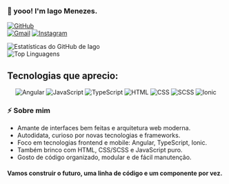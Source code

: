 ### 👋 yooo! I'm Iago Menezes. 

[![GitHub](https://img.shields.io/badge/GitHub-181717?style=for-the-badge&logo=github&logoColor=white)](https://github.com/IagoMenezes555)  
[![Gmail](https://img.shields.io/badge/Gmail-D14836?style=for-the-badge&logo=gmail&logoColor=white)](mailto:iagomenezes555@gmail.com)
[![Instagram](https://img.shields.io/badge/Instagram-E4405F?style=for-the-badge&logo=instagram&logoColor=white)](https://instagram.com/iagomenezes37)

![Estatísticas do GitHub de Iago](https://github-readme-stats.vercel.app/api?username=IagoMenezes555&show_icons=true&theme=radical)  
![Top Linguagens](https://github-readme-stats.vercel.app/api/top-langs/?username=IagoMenezes555&layout=compact&theme=radical)

## Tecnologias que aprecio:

<div align="center">
  <img alt="Angular" src="https://img.shields.io/badge/Angular-DD0031?style=for-the-badge&logo=angular&logoColor=white" />
  <img alt="JavaScript" src="https://img.shields.io/badge/JavaScript-F7DF1E?style=for-the-badge&logo=javascript&logoColor=black" />
  <img alt="TypeScript" src="https://img.shields.io/badge/TypeScript-3178C6?style=for-the-badge&logo=typescript&logoColor=white" />
  <img alt="HTML" src="https://img.shields.io/badge/HTML5-E34F26?style=for-the-badge&logo=html5&logoColor=white" />
  <img alt="CSS" src="https://img.shields.io/badge/CSS3-1572B6?style=for-the-badge&logo=css3&logoColor=white" />
  <img alt="SCSS" src="https://img.shields.io/badge/SCSS-CC6699?style=for-the-badge&logo=sass&logoColor=white" />
  <img alt="Ionic" src="https://img.shields.io/badge/Ionic-3880FF?style=for-the-badge&logo=ionic&logoColor=white" />
</div>


### ⚡ Sobre mim

- Amante de interfaces bem feitas e arquitetura web moderna.  
- Autodidata, curioso por novas tecnologias e frameworks.  
- Foco em tecnologias frontend e mobile: Angular, TypeScript, Ionic.  
- Também brinco com HTML, CSS/SCSS e JavaScript puro.  
- Gosto de código organizado, modular e de fácil manutenção.

#### Vamos construir o futuro, uma linha de código e um componente por vez.
